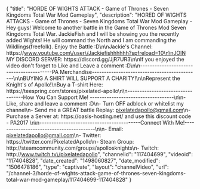 {
    "title": "HORDE OF WIGHTS ATTACK - Game of Thrones - Seven Kingdoms Total War Mod Gameplay",
    "description": "HORED OF WIGHTS ATTACKS - Game of Thrones - Seven Kingdoms Total War Mod Gameplay - Hey guys! Welcome to another battle in the Game of Thrones Mod Seven Kingdoms Total War.  JackieFish and I will be showing you the recently added Wights! He will command the North and I am commanding the Wildlings(freefolk).  Enjoy the Battle :D\n\nJackie's Channel: https:\/\/www.youtube.com\/user\/Jackiefishhhhhh?spfreload=10\n\nJOIN MY DISCORD SERVER: https:\/\/discord.gg\/JjR7UR3\n\nIf you enjoyed the video don't forget to Like and Leave a comment :D\n\n-----------------------------------------PA Merchandise---------------------------------------------\n\nBUYING A SHIRT WILL SUPPORT A CHARITY!\n\nRepresent the Knight's of Apollo!\nBuy a T-shirt Here: https:\/\/teespring.com\/stores\/pixelated-apollo\n\n----------------------------------How You Can Support Me! -----------------------------------\n\n- Like, share and leave a comment :D\n- Turn OFF adblock or whitelist my channel\n- Send me a GREAT battle Replay: pixelatedapollo@gmail.com\n- Purchase a Server at: https:\/\/oasis-hosting.net\/ and use this discount code - PA2017 \n\n------------------------------------------Connect With Me!-----------------------------------------\n\n- Email: pixelatedapollo@gmail.com\n- Twitter: https:\/\/twitter.com\/PixelatedApollo\n- Steam Group:  http:\/\/steamcommunity.com\/groups\/apollosknights\n- Twitch: http:\/\/www.twitch.tv\/pixelatedapollo",
    "channelid": "117404699",
    "videoid": "117404828",
    "date_created": "1498060827",
    "date_modified": "1506478186",
    "type": "captivate",
    "layout": "channelVideo",
    "url": "\/channel-3\/horde-of-wights-attack-game-of-thrones-seven-kingdoms-total-war-mod-gameplay\/117404699-117404828"
}